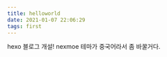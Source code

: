 ```yaml
---
title: helloworld
date: 2021-01-07 22:06:29
tags: first
---
```


hexo 블로그 개설!
nexmoe 테마가 중국어라서 좀 바꿀거다.

